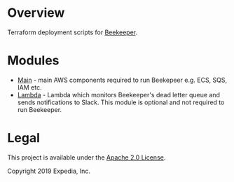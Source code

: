 # Overview
Terraform deployment scripts for [Beekeeper](https://github.com/ExpediaGroup/beekeeper).

# Modules
* [Main](https://github.com/ExpediaGroup/beekeeper/tree/master/main) - main AWS components required to run Beekepeer e.g. ECS, SQS, IAM etc.
* [Lambda](https://github.com/ExpediaGroup/beekeeper/tree/master/lambda) - Lambda which monitors Beekeeper's dead letter queue and sends notifications to Slack. This module is optional and not required to run Beekeeper.

# Legal
This project is available under the [Apache 2.0 License](http://www.apache.org/licenses/LICENSE-2.0.html).

Copyright 2019 Expedia, Inc.
